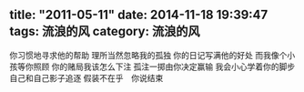 title: "2011-05-11"
date: 2014-11-18 19:39:47
tags: 流浪的风
category: 流浪的风
---

你习惯地寻求他的帮助
理所当然忽略我的孤独
你的日记写满他的好处
而我像个小孩等你照顾
你的赌局我该怎么下注
孤注一掷由你决定赢输
我会小心学着你的脚步
自己和自己影子追逐
假装不在乎　你说结束